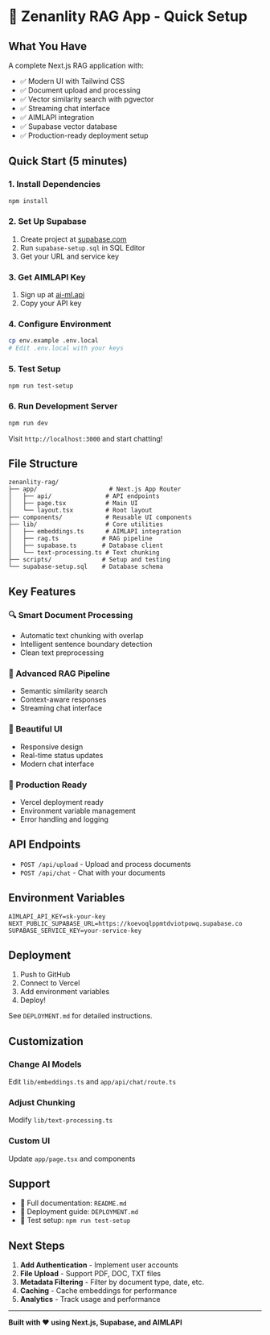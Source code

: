 # 🚀 Zenanlity RAG App - Quick Setup

## What You Have

A complete Next.js RAG application with:
- ✅ Modern UI with Tailwind CSS
- ✅ Document upload and processing
- ✅ Vector similarity search with pgvector
- ✅ Streaming chat interface
- ✅ AIMLAPI integration
- ✅ Supabase vector database
- ✅ Production-ready deployment setup

## Quick Start (5 minutes)

### 1. Install Dependencies
```bash
npm install
```

### 2. Set Up Supabase
1. Create project at [supabase.com](https://supabase.com)
2. Run `supabase-setup.sql` in SQL Editor
3. Get your URL and service key

### 3. Get AIMLAPI Key
1. Sign up at [ai-ml.api](https://ai-ml.api)
2. Copy your API key

### 4. Configure Environment
```bash
cp env.example .env.local
# Edit .env.local with your keys
```

### 5. Test Setup
```bash
npm run test-setup
```

### 6. Run Development Server
```bash
npm run dev
```

Visit `http://localhost:3000` and start chatting!

## File Structure

```
zenanlity-rag/
├── app/                    # Next.js App Router
│   ├── api/               # API endpoints
│   ├── page.tsx           # Main UI
│   └── layout.tsx         # Root layout
├── components/            # Reusable UI components
├── lib/                   # Core utilities
│   ├── embeddings.ts      # AIMLAPI integration
│   ├── rag.ts            # RAG pipeline
│   ├── supabase.ts       # Database client
│   └── text-processing.ts # Text chunking
├── scripts/              # Setup and testing
└── supabase-setup.sql    # Database schema
```

## Key Features

### 🔍 Smart Document Processing
- Automatic text chunking with overlap
- Intelligent sentence boundary detection
- Clean text preprocessing

### 🧠 Advanced RAG Pipeline
- Semantic similarity search
- Context-aware responses
- Streaming chat interface

### 🎨 Beautiful UI
- Responsive design
- Real-time status updates
- Modern chat interface

### 🚀 Production Ready
- Vercel deployment ready
- Environment variable management
- Error handling and logging

## API Endpoints

- `POST /api/upload` - Upload and process documents
- `POST /api/chat` - Chat with your documents

## Environment Variables

```env
AIMLAPI_API_KEY=sk-your-key
NEXT_PUBLIC_SUPABASE_URL=https://koevoqlppmtdviotpowq.supabase.co
SUPABASE_SERVICE_KEY=your-service-key
```

## Deployment

1. Push to GitHub
2. Connect to Vercel
3. Add environment variables
4. Deploy!

See `DEPLOYMENT.md` for detailed instructions.

## Customization

### Change AI Models
Edit `lib/embeddings.ts` and `app/api/chat/route.ts`

### Adjust Chunking
Modify `lib/text-processing.ts`

### Custom UI
Update `app/page.tsx` and components

## Support

- 📖 Full documentation: `README.md`
- 🚀 Deployment guide: `DEPLOYMENT.md`
- 🧪 Test setup: `npm run test-setup`

## Next Steps

1. **Add Authentication** - Implement user accounts
2. **File Upload** - Support PDF, DOC, TXT files
3. **Metadata Filtering** - Filter by document type, date, etc.
4. **Caching** - Cache embeddings for performance
5. **Analytics** - Track usage and performance

---

**Built with ❤️ using Next.js, Supabase, and AIMLAPI**
